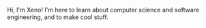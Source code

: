 Hi, I'm Xeno!
I'm here to learn about computer science and software engineering, and to make cool stuff.
